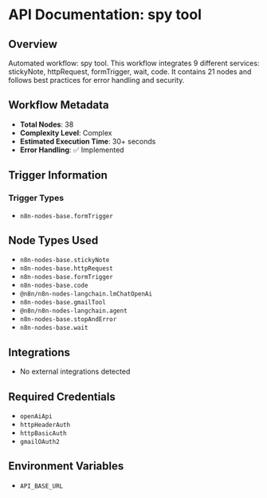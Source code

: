 # API Documentation: spy tool

## Overview
Automated workflow: spy tool. This workflow integrates 9 different services: stickyNote, httpRequest, formTrigger, wait, code. It contains 21 nodes and follows best practices for error handling and security.

## Workflow Metadata
- **Total Nodes**: 38
- **Complexity Level**: Complex
- **Estimated Execution Time**: 30+ seconds
- **Error Handling**: ✅ Implemented

## Trigger Information
### Trigger Types
- `n8n-nodes-base.formTrigger`

## Node Types Used
- `n8n-nodes-base.stickyNote`
- `n8n-nodes-base.httpRequest`
- `n8n-nodes-base.formTrigger`
- `n8n-nodes-base.code`
- `@n8n/n8n-nodes-langchain.lmChatOpenAi`
- `n8n-nodes-base.gmailTool`
- `@n8n/n8n-nodes-langchain.agent`
- `n8n-nodes-base.stopAndError`
- `n8n-nodes-base.wait`

## Integrations
- No external integrations detected

## Required Credentials
- `openAiApi`
- `httpHeaderAuth`
- `httpBasicAuth`
- `gmailOAuth2`

## Environment Variables
- `API_BASE_URL`
